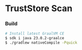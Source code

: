 # TrustStore Scan

### Build

```bash
# Install latest GraalVM CE
$ sdk i java 23.0.2-graalce
$ ./gradlew nativeCompile -Pquick
```
